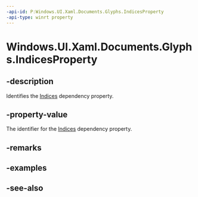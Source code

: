 ```yaml
---
-api-id: P:Windows.UI.Xaml.Documents.Glyphs.IndicesProperty
-api-type: winrt property
---
```


<!-- Property syntax
public Windows.UI.Xaml.DependencyProperty IndicesProperty { get; }
-->

# Windows.UI.Xaml.Documents.Glyphs.IndicesProperty

## -description
Identifies the [Indices](glyphs_indices.md) dependency property.



## -property-value
The identifier for the [Indices](glyphs_indices.md) dependency property.

## -remarks

## -examples

## -see-also
